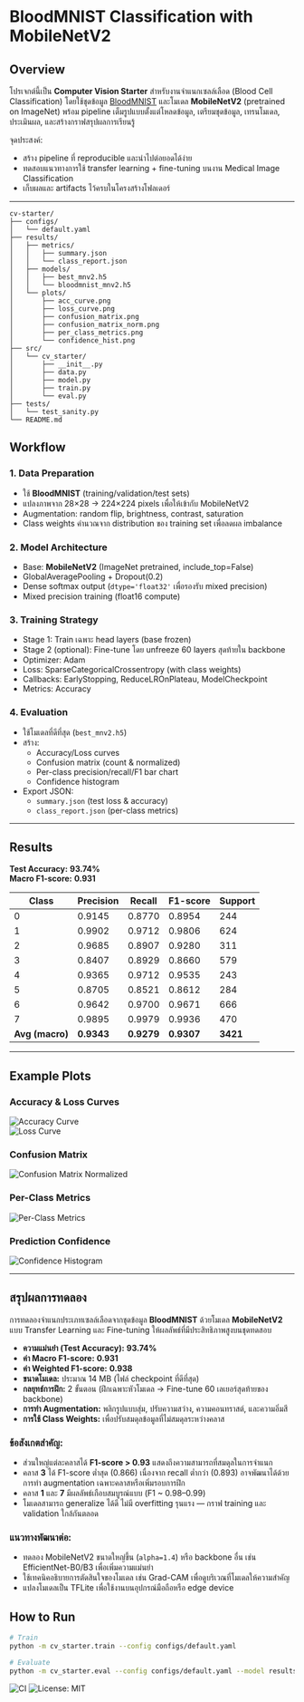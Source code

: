 # BloodMNIST Classification with MobileNetV2

## Overview
โปรเจกต์นี้เป็น **Computer Vision Starter** สำหรับงานจำแนกเซลล์เลือด (Blood Cell Classification) โดยใช้ชุดข้อมูล [BloodMNIST](https://medmnist.com/) และโมเดล **MobileNetV2** (pretrained on ImageNet) พร้อม pipeline เต็มรูปแบบตั้งแต่โหลดข้อมูล, เตรียมชุดข้อมูล, เทรนโมเดล, ประเมินผล, และสร้างกราฟสรุปผลการเรียนรู้

จุดประสงค์:
- สร้าง pipeline ที่ reproducible และนำไปต่อยอดได้ง่าย
- ทดสอบแนวทางการใช้ transfer learning + fine-tuning บนงาน Medical Image Classification
- เก็บผลและ artifacts ไว้ครบในโครงสร้างโฟลเดอร์

---
```plaintext
cv-starter/
├── configs/
│   └── default.yaml          
├── results/
│   ├── metrics/
│   │   ├── summary.json
│   │   └── class_report.json
│   ├── models/
│   │   ├── best_mnv2.h5
│   │   └── bloodmnist_mnv2.h5
│   └── plots/
│       ├── acc_curve.png
│       ├── loss_curve.png
│       ├── confusion_matrix.png
│       ├── confusion_matrix_norm.png
│       ├── per_class_metrics.png
│       └── confidence_hist.png
├── src/
│   └── cv_starter/
│       ├── __init__.py
│       ├── data.py
│       ├── model.py
│       ├── train.py
│       └── eval.py
├── tests/
│   └── test_sanity.py
└── README.md  
```
## Workflow

### 1. Data Preparation
- ใช้ **BloodMNIST** (training/validation/test sets)
- แปลงภาพจาก 28×28 → 224×224 pixels เพื่อให้เข้ากับ MobileNetV2
- Augmentation: random flip, brightness, contrast, saturation
- Class weights คำนวณจาก distribution ของ training set เพื่อลดผล imbalance

### 2. Model Architecture
- Base: **MobileNetV2** (ImageNet pretrained, include_top=False)
- GlobalAveragePooling + Dropout(0.2)
- Dense softmax output (`dtype='float32'` เพื่อรองรับ mixed precision)
- Mixed precision training (float16 compute)

### 3. Training Strategy
- Stage 1: Train เฉพาะ head layers (base frozen)
- Stage 2 (optional): Fine-tune โดย unfreeze 60 layers สุดท้ายใน backbone
- Optimizer: Adam
- Loss: SparseCategoricalCrossentropy (with class weights)
- Callbacks: EarlyStopping, ReduceLROnPlateau, ModelCheckpoint
- Metrics: Accuracy

### 4. Evaluation
- ใช้โมเดลที่ดีที่สุด (`best_mnv2.h5`)
- สร้าง:
  - Accuracy/Loss curves
  - Confusion matrix (count & normalized)
  - Per-class precision/recall/F1 bar chart
  - Confidence histogram
- Export JSON:
  - `summary.json` (test loss & accuracy)
  - `class_report.json` (per-class metrics)

---

## Results

**Test Accuracy:** **93.74%**  
**Macro F1-score:** **0.931**

| Class | Precision | Recall | F1-score | Support |
|-------|-----------|--------|----------|---------|
| 0     | 0.9145    | 0.8770 | 0.8954   | 244     |
| 1     | 0.9902    | 0.9712 | 0.9806   | 624     |
| 2     | 0.9685    | 0.8907 | 0.9280   | 311     |
| 3     | 0.8407    | 0.8929 | 0.8660   | 579     |
| 4     | 0.9365    | 0.9712 | 0.9535   | 243     |
| 5     | 0.8705    | 0.8521 | 0.8612   | 284     |
| 6     | 0.9642    | 0.9700 | 0.9671   | 666     |
| 7     | 0.9895    | 0.9979 | 0.9936   | 470     |
| **Avg (macro)** | **0.9343** | **0.9279** | **0.9307** | **3421** |

---

## Example Plots

### Accuracy & Loss Curves
![Accuracy Curve](results/plots/acc_curve.png)  
![Loss Curve](results/plots/loss_curve.png)  

### Confusion Matrix
![Confusion Matrix Normalized](results/plots/confusion_matrix_norm.png)  

### Per-Class Metrics
![Per-Class Metrics](results/plots/per_class_metrics.png)  

### Prediction Confidence
![Confidence Histogram](results/plots/confidence_hist.png)  

---
## สรุปผลการทดลอง

การทดลองจำแนกประเภทเซลล์เลือดจากชุดข้อมูล **BloodMNIST** ด้วยโมเดล **MobileNetV2** แบบ Transfer Learning และ Fine-tuning ให้ผลลัพธ์ที่มีประสิทธิภาพสูงบนชุดทดสอบ

- **ความแม่นยำ (Test Accuracy):** **93.74%**
- **ค่า Macro F1-score:** **0.931**
- **ค่า Weighted F1-score:** **0.938**
- **ขนาดโมเดล:** ประมาณ 14 MB (ไฟล์ checkpoint ที่ดีที่สุด)
- **กลยุทธ์การฝึก:** 2 ขั้นตอน (ฝึกเฉพาะหัวโมเดล → Fine-tune 60 เลเยอร์สุดท้ายของ backbone)
- **การทำ Augmentation:** พลิกรูปแบบสุ่ม, ปรับความสว่าง, ความคอนทราสต์, และความอิ่มสี
- **การใช้ Class Weights:** เพื่อปรับสมดุลข้อมูลที่ไม่สมดุลระหว่างคลาส

### ข้อสังเกตสำคัญ:
- ส่วนใหญ่แต่ละคลาสได้ **F1-score > 0.93** แสดงถึงความสามารถที่สมดุลในการจำแนก
- คลาส **3** ได้ F1-score ต่ำสุด (0.866) เนื่องจาก recall ต่ำกว่า (0.893) อาจพัฒนาได้ด้วยการทำ augmentation เฉพาะคลาสหรือเพิ่มรอบการฝึก
- คลาส **1** และ **7** มีผลลัพธ์เกือบสมบูรณ์แบบ (F1 ~ 0.98–0.99)
- โมเดลสามารถ generalize ได้ดี ไม่มี overfitting รุนแรง — กราฟ training และ validation ใกล้กันตลอด

### แนวทางพัฒนาต่อ:
- ทดลอง MobileNetV2 ขนาดใหญ่ขึ้น (`alpha=1.4`) หรือ backbone อื่น เช่น EfficientNet-B0/B3 เพื่อเพิ่มความแม่นยำ
- ใช้เทคนิคอธิบายการตัดสินใจของโมเดล เช่น Grad-CAM เพื่อดูบริเวณที่โมเดลให้ความสำคัญ
- แปลงโมเดลเป็น TFLite เพื่อใช้งานบนอุปกรณ์มือถือหรือ edge device
## How to Run

```bash
# Train
python -m cv_starter.train --config configs/default.yaml

# Evaluate
python -m cv_starter.eval --config configs/default.yaml --model results/models/best_mnv2.h5
```
![CI](https://github.com/manadsawi2560/ml-starter/actions/workflows/ci.yml/badge.svg)
![License: MIT](https://img.shields.io/badge/License-MIT-yellow.svg)